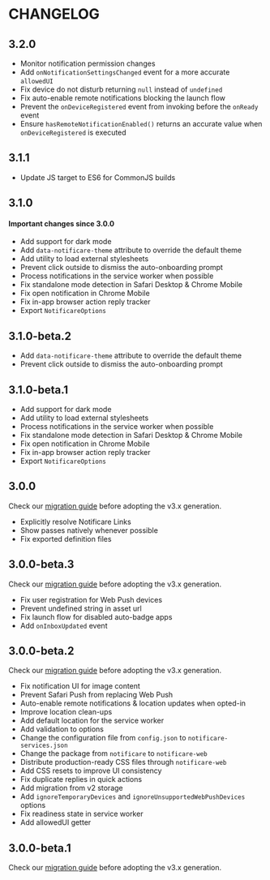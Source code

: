 # CHANGELOG

## 3.2.0

- Monitor notification permission changes
- Add `onNotificationSettingsChanged` event for a more accurate `allowedUI`
- Fix device do not disturb returning `null` instead of `undefined`
- Fix auto-enable remote notifications blocking the launch flow
- Prevent the `onDeviceRegistered` event from invoking before the `onReady` event
- Ensure `hasRemoteNotificationEnabled()` returns an accurate value when `onDeviceRegistered` is executed 

## 3.1.1

- Update JS target to ES6 for CommonJS builds

## 3.1.0

#### Important changes since 3.0.0

- Add support for dark mode
- Add `data-notificare-theme` attribute to override the default theme
- Add utility to load external stylesheets
- Prevent click outside to dismiss the auto-onboarding prompt
- Process notifications in the service worker when possible
- Fix standalone mode detection in Safari Desktop & Chrome Mobile
- Fix open notification in Chrome Mobile
- Fix in-app browser action reply tracker
- Export `NotificareOptions`

## 3.1.0-beta.2

- Add `data-notificare-theme` attribute to override the default theme
- Prevent click outside to dismiss the auto-onboarding prompt

## 3.1.0-beta.1

- Add support for dark mode
- Add utility to load external stylesheets
- Process notifications in the service worker when possible
- Fix standalone mode detection in Safari Desktop & Chrome Mobile
- Fix open notification in Chrome Mobile
- Fix in-app browser action reply tracker
- Export `NotificareOptions`

## 3.0.0

Check our [migration guide](./MIGRATION.md) before adopting the v3.x generation.

- Explicitly resolve Notificare Links
- Show passes natively whenever possible
- Fix exported definition files

## 3.0.0-beta.3

Check our [migration guide](./MIGRATION.md) before adopting the v3.x generation.

- Fix user registration for Web Push devices
- Prevent undefined string in asset url
- Fix launch flow for disabled auto-badge apps
- Add `onInboxUpdated` event

## 3.0.0-beta.2

Check our [migration guide](./MIGRATION.md) before adopting the v3.x generation.

- Fix notification UI for image content
- Prevent Safari Push from replacing Web Push
- Auto-enable remote notifications & location updates when opted-in
- Improve location clean-ups
- Add default location for the service worker
- Add validation to options
- Change the configuration file from `config.json` to `notificare-services.json`
- Change the package from `notificare` to `notificare-web`
- Distribute production-ready CSS files through `notificare-web`
- Add CSS resets to improve UI consistency
- Fix duplicate replies in quick actions
- Add migration from v2 storage
- Add `ignoreTemporaryDevices` and `ignoreUnsupportedWebPushDevices` options
- Fix readiness state in service worker
- Add allowedUI getter

## 3.0.0-beta.1

Check our [migration guide](./MIGRATION.md) before adopting the v3.x generation.
